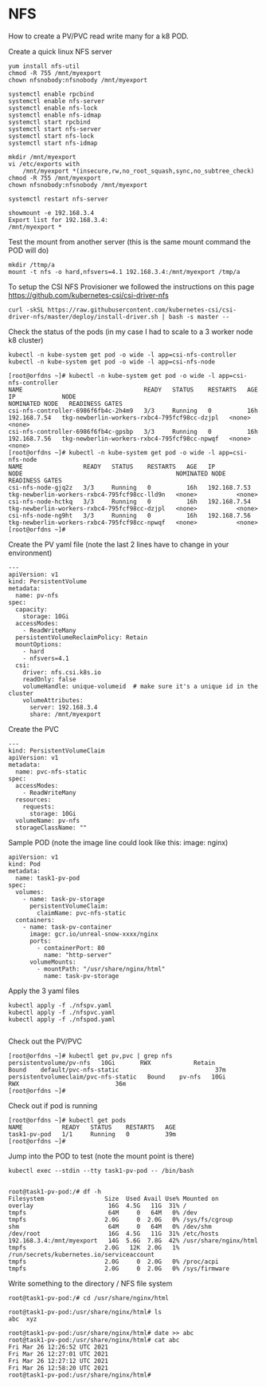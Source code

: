 # NFS

How to create a PV/PVC read write many for a k8 POD. 


Create a quick linux NFS server
```
yum install nfs-util
chmod -R 755 /mnt/myexport
chown nfsnobody:nfsnobody /mnt/myexport

systemctl enable rpcbind
systemctl enable nfs-server
systemctl enable nfs-lock
systemctl enable nfs-idmap
systemctl start rpcbind
systemctl start nfs-server
systemctl start nfs-lock
systemctl start nfs-idmap

mkdir /mnt/myexport
vi /etc/exports with
	/mnt/myexport *(insecure,rw,no_root_squash,sync,no_subtree_check)
chmod -R 755 /mnt/myexport
chown nfsnobody:nfsnobody /mnt/myexport

systemctl restart nfs-server

showmount -e 192.168.3.4
Export list for 192.168.3.4:
/mnt/myexport *
```

Test the mount from another server (this is the same mount command the POD will do)
```
mkdir /ttmp/a
mount -t nfs -o hard,nfsvers=4.1 192.168.3.4:/mnt/myexport /tmp/a
```
To setup the CSI NFS Provisioner we followed the instructions on this page https://github.com/kubernetes-csi/csi-driver-nfs
```
curl -skSL https://raw.githubusercontent.com/kubernetes-csi/csi-driver-nfs/master/deploy/install-driver.sh | bash -s master --
```
Check the status of the pods (in my case I had to scale to a 3 worker node k8 cluster)
```
kubectl -n kube-system get pod -o wide -l app=csi-nfs-controller
kubectl -n kube-system get pod -o wide -l app=csi-nfs-node
```
```
[root@orfdns ~]# kubectl -n kube-system get pod -o wide -l app=csi-nfs-controller
NAME                                  READY   STATUS    RESTARTS   AGE   IP             NODE                                           NOMINATED NODE   READINESS GATES
csi-nfs-controller-6986f6fb4c-2h4m9   3/3     Running   0          16h   192.168.7.54   tkg-newberlin-workers-rxbc4-795fcf98cc-dzjpl   <none>           <none>
csi-nfs-controller-6986f6fb4c-gpsbp   3/3     Running   0          16h   192.168.7.56   tkg-newberlin-workers-rxbc4-795fcf98cc-npwqf   <none>           <none>
[root@orfdns ~]# kubectl -n kube-system get pod -o wide -l app=csi-nfs-node
NAME                 READY   STATUS    RESTARTS   AGE   IP             NODE                                           NOMINATED NODE   READINESS GATES
csi-nfs-node-gjq2z   3/3     Running   0          16h   192.168.7.53   tkg-newberlin-workers-rxbc4-795fcf98cc-lld9n   <none>           <none>
csi-nfs-node-hctkq   3/3     Running   0          16h   192.168.7.54   tkg-newberlin-workers-rxbc4-795fcf98cc-dzjpl   <none>           <none>
csi-nfs-node-ng9ht   3/3     Running   0          16h   192.168.7.56   tkg-newberlin-workers-rxbc4-795fcf98cc-npwqf   <none>           <none>
[root@orfdns ~]# 
```
Create the PV yaml file (note the last 2 lines have to change in your environment)
```
---
apiVersion: v1
kind: PersistentVolume
metadata:
  name: pv-nfs
spec:
  capacity:
    storage: 10Gi
  accessModes:
    - ReadWriteMany
  persistentVolumeReclaimPolicy: Retain
  mountOptions:
    - hard
    - nfsvers=4.1
  csi:
    driver: nfs.csi.k8s.io
    readOnly: false
    volumeHandle: unique-volumeid  # make sure it's a unique id in the cluster
    volumeAttributes:
      server: 192.168.3.4
      share: /mnt/myexport
```
Create the PVC
```
---
kind: PersistentVolumeClaim
apiVersion: v1
metadata:
  name: pvc-nfs-static
spec:
  accessModes:
    - ReadWriteMany
  resources:
    requests:
      storage: 10Gi
  volumeName: pv-nfs
  storageClassName: ""
```
Sample POD (note the image line could look like this: image: nginx)
```
apiVersion: v1
kind: Pod
metadata:
  name: task1-pv-pod
spec:
  volumes:
    - name: task-pv-storage
      persistentVolumeClaim:
        claimName: pvc-nfs-static
  containers:
    - name: task-pv-container
      image: gcr.io/unreal-snow-xxxx/nginx
      ports:
        - containerPort: 80
          name: "http-server"
      volumeMounts:
        - mountPath: "/usr/share/nginx/html"
          name: task-pv-storage
```
Apply the 3 yaml files
```
kubectl apply -f ./nfspv.yaml
kubectl apply -f ./nfspvc.yaml
kubectl apply -f ./nfspod.yaml
 
```
Check out the PV/PVC
```
[root@orfdns ~]# kubectl get pv,pvc | grep nfs
persistentvolume/pv-nfs   10Gi       RWX            Retain           Bound    default/pvc-nfs-static                           37m
persistentvolumeclaim/pvc-nfs-static   Bound    pv-nfs   10Gi       RWX                           36m
[root@orfdns ~]# 
```
Check out if pod is running
```
[root@orfdns ~]# kubectl get pods
NAME           READY   STATUS    RESTARTS   AGE
task1-pv-pod   1/1     Running   0          39m
[root@orfdns ~]# 
```
Jump into the POD to test (note the mount point is there)
```
kubectl exec --stdin --tty task1-pv-pod -- /bin/bash


root@task1-pv-pod:/# df -h
Filesystem                 Size  Used Avail Use% Mounted on
overlay                     16G  4.5G   11G  31% /
tmpfs                       64M     0   64M   0% /dev
tmpfs                      2.0G     0  2.0G   0% /sys/fs/cgroup
shm                         64M     0   64M   0% /dev/shm
/dev/root                   16G  4.5G   11G  31% /etc/hosts
192.168.3.4:/mnt/myexport   14G  5.6G  7.8G  42% /usr/share/nginx/html
tmpfs                      2.0G   12K  2.0G   1% /run/secrets/kubernetes.io/serviceaccount
tmpfs                      2.0G     0  2.0G   0% /proc/acpi
tmpfs                      2.0G     0  2.0G   0% /sys/firmware
```
Write something to the directory / NFS file system
```
root@task1-pv-pod:/# cd /usr/share/nginx/html
```
```
root@task1-pv-pod:/usr/share/nginx/html# ls
abc  xyz
```
```
root@task1-pv-pod:/usr/share/nginx/html# date >> abc
root@task1-pv-pod:/usr/share/nginx/html# cat abc
Fri Mar 26 12:26:52 UTC 2021
Fri Mar 26 12:27:01 UTC 2021
Fri Mar 26 12:27:12 UTC 2021
Fri Mar 26 12:58:20 UTC 2021
root@task1-pv-pod:/usr/share/nginx/html# 
```









